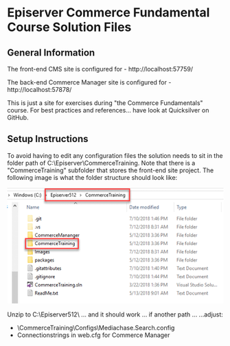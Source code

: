 # Episerver Commerce Fundamental Course Solution Files
## General Information
The front-end CMS site is configured for - http://localhost:57759/

The back-end Commerce Manager site is configured for - http://localhost:57878/

This is just a site for exercises during "the Commerce Fundamentals" course.
For best practices and references... have look at Quicksilver on GitHub.

## Setup Instructions
To avoid having to edit any configuration files the solution needs to sit in the folder path of 
C:\Episerver\CommerceTraining. Note that there is a "CommerceTraining" subfolder that stores the front-end
site project. The following image is what the folder structure should look like:

![Folder Structure](/Images/folder-structure.gif)

Unzip to C:\Episerver512\ ... and it should work ... if another path ...
...adjust:
 - \CommerceTraining\Configs\Mediachase.Search.config
 - Connectionstrings in web.cfg for Commerce Manager